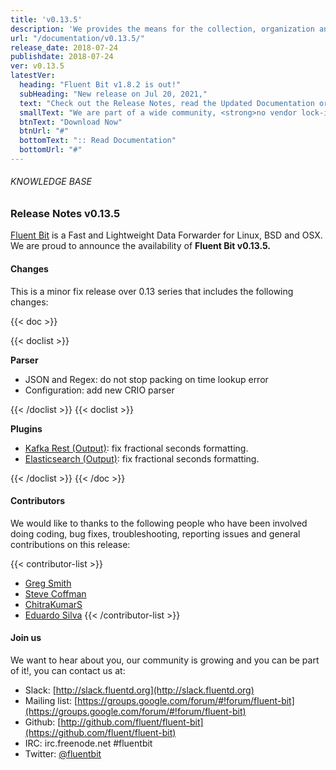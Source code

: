 ```yaml
---
title: 'v0.13.5'
description: 'We provides the means for the collection, organization and computerized retrieval of knowledgeand Lightweight Data Forwarder for Linux, BSD and OSX. We are proud to announce the availability of Fluent Bit v0.13.5.'
url: "/documentation/v0.13.5/"
release_date: 2018-07-24
publishdate: 2018-07-24
ver: v0.13.5
latestVer:
  heading: "Fluent Bit v1.8.2 is out!"
  subHeading: "New release on Jul 20, 2021,"
  text: "Check out the Release Notes, read the Updated Documentation or jump directly to the Downloads Section."
  smallText: "We are part of a wide community, <strong>no vendor lock-in.</strong>"
  btnText: "Download Now"
  btnUrl: "#"
  bottomText: ":: Read Documentation"
  bottomUrl: "#"
---
```



###### KNOWLEDGE BASE

### Release Notes v0.13.5

[Fluent Bit](https://fluentbit.io/) is a Fast and Lightweight Data Forwarder for Linux, BSD and OSX. We are proud to announce the availability of **Fluent Bit v0.13.5.**

#### Changes

This is a minor fix release over 0.13 series that includes the following changes:

{{< doc >}}

{{< doclist >}}

**Parser**

* JSON and Regex: do not stop packing on time lookup error
* Configuration: add new CRIO parser

{{< /doclist >}}
{{< doclist >}}

**Plugins**

* [Kafka Rest (Output)](https://fluentbit.io/documentation/0.13/output/kafka-rest-proxy.html): fix fractional seconds formatting.
* [Elasticsearch (Output)](https://fluentbit.io/documentation/0.13/output/elasticsearch.html): fix fractional seconds formatting.

{{< /doclist >}}
{{< /doc >}}

#### Contributors

We would like to thanks to the following people who have been involved doing coding, bug fixes, troubleshooting, reporting issues and general contributions on this release:

{{< contributor-list >}}

* [Greg Smith](https://github.com/gasmith-nutanix)
* [Steve Coffman](https://github.com/StevenACoffman)
* [ChitraKumarS](https://github.com/ChitraKumarS)
* [Eduardo Silva](https://github.com/edsiper)
{{< /contributor-list >}}

#### Join us

We want to hear about you, our community is growing and you can be part of it!, you can contact us at:

* Slack: [http://slack.fluentd.org](http://slack.fluentd.org)
* Mailing list: [https://groups.google.com/forum/#!forum/fluent-bit](https://groups.google.com/forum/#!forum/fluent-bit)
* Github: [http://github.com/fluent/fluent-bit](https://github.com/fluent/fluent-bit)
* IRC: irc.freenode.net #fluentbit
* Twitter: [@fluentbit](https://twitter.com/fluentbit)